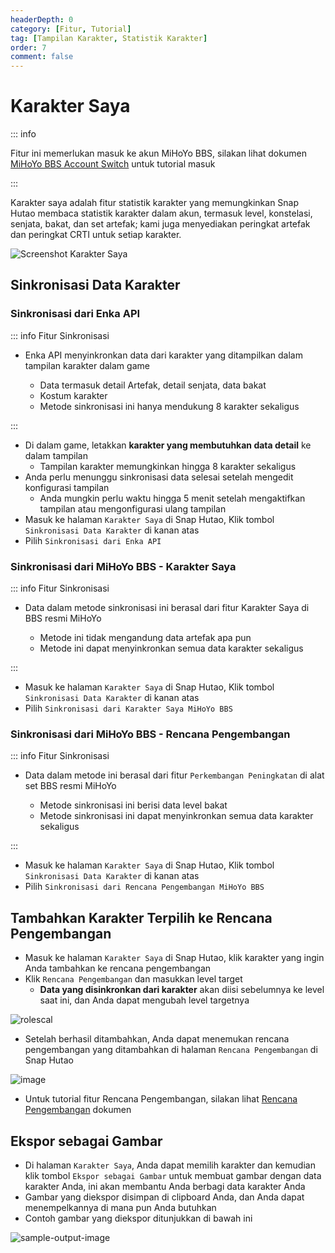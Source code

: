 ```yaml
---
headerDepth: 0
category: [Fitur, Tutorial]
tag: [Tampilan Karakter, Statistik Karakter]
order: 7
comment: false
---
```


# Karakter Saya

::: info

Fitur ini memerlukan masuk ke akun MiHoYo BBS, silakan lihat dokumen [MiHoYo BBS Account Switch](mhy-account-switch.md)
untuk tutorial masuk

:::

Karakter saya adalah fitur statistik karakter yang memungkinkan Snap Hutao membaca statistik karakter dalam akun,
termasuk level, konstelasi, senjata, bakat, dan set artefak; kami juga menyediakan peringkat artefak dan peringkat CRTI
untuk setiap karakter.

![Screenshot Karakter Saya](https://img.alicdn.com/imgextra/i2/1797064093/O1CN01JOlGqw1g6dyB7NkLu_!!1797064093.png_.webp)

## Sinkronisasi Data Karakter

### Sinkronisasi dari Enka API

::: info Fitur Sinkronisasi

- Enka API menyinkronkan data dari karakter yang ditampilkan dalam tampilan karakter dalam game

  - Data termasuk detail Artefak, detail senjata, data bakat
  - Kostum karakter
  - Metode sinkronisasi ini hanya mendukung 8 karakter sekaligus

:::

- Di dalam game, letakkan **karakter yang membutuhkan data detail** ke dalam tampilan
  - Tampilan karakter memungkinkan hingga 8 karakter sekaligus
- Anda perlu menunggu sinkronisasi data selesai setelah mengedit konfigurasi tampilan
  - Anda mungkin perlu waktu hingga 5 menit setelah mengaktifkan tampilan atau mengonfigurasi ulang tampilan
- Masuk ke halaman `Karakter Saya` di Snap Hutao, Klik tombol `Sinkronisasi Data Karakter` di kanan atas
- Pilih `Sinkronisasi dari Enka API`

### Sinkronisasi dari MiHoYo BBS - Karakter Saya

::: info Fitur Sinkronisasi

- Data dalam metode sinkronisasi ini berasal dari fitur Karakter Saya di BBS resmi MiHoYo

  - Metode ini tidak mengandung data artefak apa pun
  - Metode ini dapat menyinkronkan semua data karakter sekaligus

:::

- Masuk ke halaman `Karakter Saya` di Snap Hutao, Klik tombol `Sinkronisasi Data Karakter` di kanan atas
- Pilih `Sinkronisasi dari Karakter Saya MiHoYo BBS`

### Sinkronisasi dari MiHoYo BBS - Rencana Pengembangan

::: info Fitur Sinkronisasi

- Data dalam metode ini berasal dari fitur `Perkembangan Peningkatan` di alat set BBS resmi MiHoYo

  - Metode sinkronisasi ini berisi data level bakat
  - Metode sinkronisasi ini dapat menyinkronkan semua data karakter sekaligus

:::

- Masuk ke halaman `Karakter Saya` di Snap Hutao, Klik tombol `Sinkronisasi Data Karakter` di kanan atas
- Pilih `Sinkronisasi dari Rencana Pengembangan MiHoYo BBS`

## Tambahkan Karakter Terpilih ke Rencana Pengembangan

- Masuk ke halaman `Karakter Saya` di Snap Hutao, klik karakter yang ingin Anda tambahkan ke rencana pengembangan
- Klik `Rencana Pengembangan` dan masukkan level target
  - **Data yang disinkronkan dari karakter** akan diisi sebelumnya ke level saat ini, dan Anda dapat mengubah level targetnya

![rolescal](https://img.alicdn.com/imgextra/i2/1797064093/O1CN01Ju0wyK1g6du2L9Kw0_!!1797064093.png)

- Setelah berhasil ditambahkan, Anda dapat menemukan rencana pengembangan yang ditambahkan di halaman `Rencana Pengembangan` di Snap Hutao

![image](https://img.alicdn.com/imgextra/i4/1797064093/O1CN01DgRS5n1g6du0Do41z_!!1797064093.png)

- Untuk tutorial fitur Rencana Pengembangan, silakan lihat [Rencana Pengembangan](develop-plan.md) dokumen

## Ekspor sebagai Gambar

- Di halaman `Karakter Saya`, Anda dapat memilih karakter dan kemudian klik tombol `Ekspor sebagai Gambar` untuk membuat
  gambar dengan data karakter Anda, ini akan membantu Anda berbagi data karakter Anda
- Gambar yang diekspor disimpan di clipboard Anda, dan Anda dapat menempelkannya di mana pun Anda butuhkan
- Contoh gambar yang diekspor ditunjukkan di bawah ini

![sample-output-image](https://img.alicdn.com/imgextra/i3/1797064093/O1CN01ah7JlQ1g6du4WrI0A_!!1797064093.png)